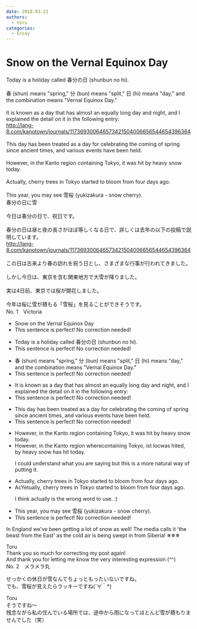 ```yaml
---
date: 2018-03-21
authors:
  - toru
categories:
  - Essay
---
```


<h1 id="subject_show">Snow on the Vernal Equinox Day</h1>
<div class="date" hidden>Mar 21, 2018 18:17</div>
<div id="post"><div id="body_show_ori">
Today is a holiday called 春分の日 (shunbun no hi).<br/><br/>春 (shun) means "spring," 分 (bun) means "split," 日 (hi) means "day," and the combination means "Vernal Equinox Day."<br/><br/>It is known as a day that has almost an equally long day and night, and I explained the detail on it in the following entry:<br/><a href="http://lang-8.com/kanotown/journals/117369300646573421504006656544654396364" target="_blank">http://lang-8.com/kanotown/journals/117369300646573421504006656544654396364</a><br/><br/>This day has been treated as a day for celebrating the coming of spring since ancient times, and various events have been held.<br/><br/>However, in the Kanto region containing Tokyo, it was hit by heavy snow today.<br/><br/>Actually, cherry trees in Tokyo started to bloom from four days ago.<br/><br/>This year, you may see 雪桜 (yukizakura - snow cherry).
</div></div>

<!-- more -->

<div id="post_ja"><div id="body_show_mo">
春分の日に雪<br/><br/>今日は春分の日で、祝日です。<br/><br/>春分の日は昼と夜の長さがほぼ等しくなる日で、詳しくは去年の以下の投稿で説明しています。<br/><a href="http://lang-8.com/kanotown/journals/117369300646573421504006656544654396364" target="_blank">http://lang-8.com/kanotown/journals/117369300646573421504006656544654396364</a><br/><br/>この日は古来より春の訪れを祝う日とし、さまざまな行事が行われてきました。<br/><br/>しかし今日は、東京を含む関東地方で大雪が降りました。<br/><br/>実は4日前、東京では桜が開花しました。<br/><br/>今年は桜に雪が積もる「雪桜」を見ることができそうです。
</div></div>
<div id="block"><div class="first_name"> No. 1　<span class="just_name">Victoria</span></div><div id="block2">
<ul class="correction_field">
<li class="incorrect">Snow on the Vernal Equinox Day</li>
<li class="corrected perfect">This sentence is perfect! No correction needed!</li>
</ul>
<ul class="correction_field">
<li class="incorrect">Today is a holiday called 春分の日 (shunbun no hi).</li>
<li class="corrected perfect">This sentence is perfect! No correction needed!</li>
</ul>
<ul class="correction_field">
<li class="incorrect">春 (shun) means "spring," 分 (bun) means "split," 日 (hi) means "day," and the combination means "Vernal Equinox Day."</li>
<li class="corrected perfect">This sentence is perfect! No correction needed!</li>
</ul>
<ul class="correction_field">
<li class="incorrect">It is known as a day that has almost an equally long day and night, and I explained the detail on it in the following entry:</li>
<li class="corrected perfect">This sentence is perfect! No correction needed!</li>
</ul>
<ul class="correction_field">
<li class="incorrect">This day has been treated as a day for celebrating the coming of spring since ancient times, and various events have been held.</li>
<li class="corrected perfect">This sentence is perfect! No correction needed!</li>
</ul>
<ul class="correction_field">
<li class="incorrect">However, in the Kanto region containing Tokyo, it was hit by heavy snow today.</li>
<li class="corrected correct">
However, in the Kanto region <span class="f_red">where</span><span class="f_gray"><span class="sline">containing</span></span> Tokyo<span class="f_gray"><span class="sline">,</span></span> i<span class="f_red">s</span><span class="f_gray"><span class="sline">t</span></span> <span class="f_red">loc</span><span class="f_gray"><span class="sline">w</span></span>a<span class="f_gray"><span class="sline">s hi</span></span>t<span class="f_red">ed,</span> <span class="f_gray"><span class="sline">by </span></span>heavy snow <span class="f_red">has hi</span>t<span class="f_red"> t</span>oday.
<p class="correction_comment">I could understand what you are saying but this is a more natural way of putting it.</p>
</li>
</ul>
<ul class="correction_field">
<li class="incorrect">Actually, cherry trees in Tokyo started to bloom from four days ago.</li>
<li class="corrected correct">
<span class="f_gray"><span class="sline">Ac</span></span><span class="f_red">Ye</span>t<span class="f_gray"><span class="sline">ually</span></span>, cherry trees in Tokyo started to bloom from four days ago.
<p class="correction_comment">I think actually is the wrong word to use. :)</p>
</li>
</ul>
<ul class="correction_field">
<li class="incorrect">This year, you may see 雪桜 (yukizakura - snow cherry).</li>
<li class="corrected perfect">This sentence is perfect! No correction needed!</li>
</ul>
<p class="comment_small">
 In England we've been getting a lot of snow as well! The media calls it 'the beast from the East' as the cold air is being swept in from Siberia! ❄❄❄
</p>

</div><div class="name"><span class="just_name">Toru</span><br>
Thank you so much for correcting my post again!<br/>And thank you for letting me know the very interesting expression (^^)
</div>
</div>
<div id="block"><div class="first_name"> No. 2　<span class="just_name">メラメラ丸</span></div><div id="block2">
<p class="comment_small">
 せっかくの休日が雪なんてちょっともったいないですね。
 <br/>
 でも、雪桜が見えたらラッキーですね(´∀｀*)
</p>

</div><div class="name"><span class="just_name">Toru</span><br>
そうですね～<br/>残念ながら私の住んでいる場所では、途中から雨になってほとんど雪が積もりませんでした（笑）
</div>
</div>
